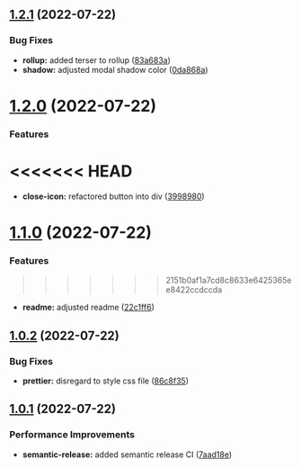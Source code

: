 ## [1.2.1](https://github.com/Se-Gl/next-modal/compare/v1.2.0...v1.2.1) (2022-07-22)

### Bug Fixes

- **rollup:** added terser to rollup ([83a683a](https://github.com/Se-Gl/next-modal/commit/83a683a2a5006647b104b7d50c5a94fcc8c5316e))
- **shadow:** adjusted modal shadow color ([0da868a](https://github.com/Se-Gl/next-modal/commit/0da868a4b591774136a573436d073716d65de175))

# [1.2.0](https://github.com/Se-Gl/next-modal/compare/v1.1.0...v1.2.0) (2022-07-22)

### Features

# <<<<<<< HEAD

- **close-icon:** refactored button into div ([3998980](https://github.com/Se-Gl/next-modal/commit/3998980c016a0d1b5951d32d6b62b402ef6586cd))

# [1.1.0](https://github.com/Se-Gl/next-modal/compare/v1.0.2...v1.1.0) (2022-07-22)

### Features

> > > > > > > 2151b0af1a7cd8c8633e6425365ee8422ccdccda

- **readme:** adjusted readme ([22c1ff6](https://github.com/Se-Gl/next-modal/commit/22c1ff6231bc0b7e1ae3a1cfbcaf990a1490f3fa))

## [1.0.2](https://github.com/Se-Gl/next-modal/compare/v1.0.1...v1.0.2) (2022-07-22)

### Bug Fixes

- **prettier:** disregard to style css file ([86c8f35](https://github.com/Se-Gl/next-modal/commit/86c8f3536e26158375c70cab54869e75b5599478))

## [1.0.1](https://github.com/Se-Gl/next-modal/compare/v1.0.0...v1.0.1) (2022-07-22)

### Performance Improvements

- **semantic-release:** added semantic release CI ([7aad18e](https://github.com/Se-Gl/next-modal/commit/7aad18ee1fde692d19712750c13a07e61dabc491))
